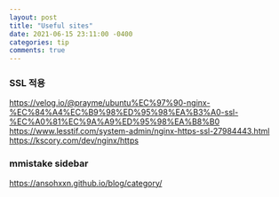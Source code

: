 ```yaml
---
layout: post
title: "Useful sites"
date: 2021-06-15 23:11:00 -0400
categories: tip
comments: true
---
```


### SSL 적용

https://velog.io/@prayme/ubuntu%EC%97%90-nginx-%EC%84%A4%EC%B9%98%ED%95%98%EA%B3%A0-ssl-%EC%A0%81%EC%9A%A9%ED%95%98%EA%B8%B0  
https://www.lesstif.com/system-admin/nginx-https-ssl-27984443.html  
https://kscory.com/dev/nginx/https

### mmistake sidebar

https://ansohxxn.github.io/blog/category/
